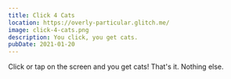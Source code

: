 ```yaml
---
title: Click 4 Cats
location: https://overly-particular.glitch.me/
image: click-4-cats.png
description: You click, you get cats.
pubDate: 2021-01-20
---
```

Click or tap on the screen and you get cats! That's it. Nothing else.